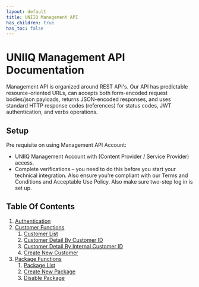 ```yaml
---
layout: default
title: UNIIQ Management API
has_children: true
has_toc: false
---
```


# UNIIQ Management API Documentation

Management API is organized around REST API's. Our API has predictable resource-oriented URLs, can accepts both form-encoded request bodies/json payloads, returns JSON-encoded responses, and uses standard HTTP response codes (references) for status codes, JWT authentication, and verbs operations.

## Setup
Pre requisite on using Management API Account:
* UNIIQ Management Account with (Content Provider / Service Provider) access.
* Complete verifications – you need to do this before you start your technical integration. Also ensure you’re compliant with our Terms and Conditions and Acceptable Use Policy. Also make sure two-step log in is set up.

## Table Of Contents
1. [Authentication](authentication.md)
2. [Customer Functions](customer/index.md)
	1. [Customer List](customer/customer-list.md)
	2. [Customer Detail By Customer ID]()
	3. [Customer Detail By Internal Customer ID]()
	4. [Create New Customer]() 
3. [Package Functions](package/index.md)
	1. [Package List]()
	2. [Create New Package]()
	3. [Disable Package]() 

